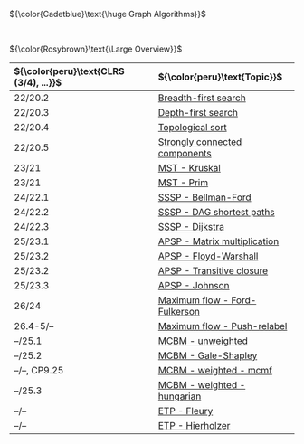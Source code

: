 ${\color{Cadetblue}\text{\huge Graph Algorithms}}$

<br/>

${\color{Rosybrown}\text{\Large Overview}}$

| ${\color{peru}\text{CLRS (3/4), ...}}$ | ${\color{peru}\text{Topic}}$ |
|:---|:---|
| 22/20.2 | [Breadth-first search](https://github.com/pl3onasm/CLRS/tree/main/algorithms/graphs/bfs) |
| 22/20.3 | [Depth-first search](https://github.com/pl3onasm/CLRS/tree/main/algorithms/graphs/dfs) |
| 22/20.4 | [Topological sort](https://github.com/pl3onasm/CLRS/tree/main/algorithms/graphs/top-sort) |
| 22/20.5 | [Strongly connected components](https://github.com/pl3onasm/CLRS/tree/main/algorithms/graphs/scc) |
| 23/21 | [MST - Kruskal](https://github.com/pl3onasm/CLRS/tree/main/algorithms/graphs/MST-kruskal) |
| 23/21 | [MST - Prim](https://github.com/pl3onasm/CLRS/tree/main/algorithms/graphs/MST-prim) |
| 24/22.1 | [SSSP - Bellman-Ford](https://github.com/pl3onasm/CLRS/tree/main/algorithms/graphs/SSSP-bellman-ford) |
| 24/22.2 | [SSSP - DAG shortest paths](https://github.com/pl3onasm/CLRS/tree/main/algorithms/graphs/SSSP-DAG) |
| 24/22.3 | [SSSP - Dijkstra](https://github.com/pl3onasm/CLRS/tree/main/algorithms/graphs/SSSP-dijkstra) |
| 25/23.1 | [APSP - Matrix multiplication](https://github.com/pl3onasm/CLRS/tree/main/algorithms/graphs/APSP-matrix-mult) |
| 25/23.2 | [APSP - Floyd-Warshall](https://github.com/pl3onasm/CLRS/tree/main/algorithms/graphs/APSP-floyd) |
| 25/23.2 | [APSP - Transitive closure](https://github.com/pl3onasm/CLRS/tree/main/algorithms/graphs/APSP-transitive-closure) |
| 25/23.3 | [APSP - Johnson](https://github.com/pl3onasm/CLRS/tree/main/algorithms/graphs/APSP-johnson) |
| 26/24 | [Maximum flow - Ford-Fulkerson](https://github.com/pl3onasm/CLRS/tree/main/algorithms/graphs/MF-ford-fulkerson) |
| 26.4-5/– | [Maximum flow - Push-relabel](https://github.com/pl3onasm/CLRS/tree/main/algorithms/graphs/MF-push-relabel) |
| –/25.1 | [MCBM - unweighted](https://github.com/pl3onasm/CLRS/tree/main/algorithms/graphs/MCBM-unweighted) |
| –/25.2 | [MCBM - Gale-Shapley](https://github.com/pl3onasm/CLRS/tree/main/algorithms/graphs/MCBM-gale-shapley) |
| –/–, CP9.25 | [MCBM - weighted - mcmf](https://github.com/pl3onasm/CLRS/tree/main/algorithms/graphs/MCBM-weighted-mcmf) |
| –/25.3 | [MCBM - weighted - hungarian](https://github.com/pl3onasm/CLRS/tree/main/algorithms/graphs/MCBM-weighted-hungarian) |
| –/– | [ETP - Fleury](https://github.com/pl3onasm/CLRS/tree/main/algorithms/graphs/ETP-fleury) |
| –/– | [ETP - Hierholzer](https://github.com/pl3onasm/CLRS/tree/main/algorithms/graphs/ETP-hierholzer) |
